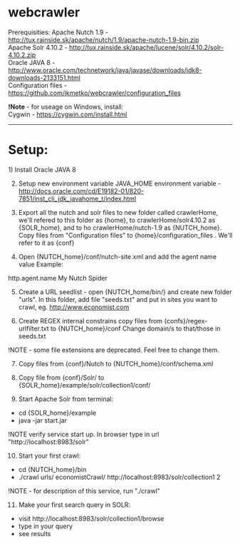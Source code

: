 webcrawler
==========

Prerequisities:
Apache Nutch 1.9 - http://tux.rainside.sk/apache/nutch/1.9/apache-nutch-1.9-bin.zip <br />
Apache Solr 4.10.2 - http://tux.rainside.sk/apache/lucene/solr/4.10.2/solr-4.10.2.zip <br />
Oracle JAVA 8 - http://www.oracle.com/technetwork/java/javase/downloads/jdk8-downloads-2133151.html <br />
Configuration files - https://github.com/jkmetko/webcrawler/configuration_files <br />

<strong>!Note</strong> - for useage on Windows, install: <br />
Cygwin - https://cygwin.com/install.html

____________________

<h1>Setup:</h1>
1) Install Oracle JAVA 8

2) Setup new environment variable JAVA_HOME environment variable -  http://docs.oracle.com/cd/E19182-01/820-7851/inst_cli_jdk_javahome_t/index.html

3) Export all the nutch and solr files to new folder called crawlerHome, we'll refered to this folder as {home}, to crawlerHome/solr4.10.2 as {SOLR_home}, and to ho crawlerHome/nutch-1.9 as {NUTCH_home}.
Copy files from "Configuration files" to {home}/configuration_files . We'll refer to it as {conf}

4) Open {NUTCH_home}/conf/nutch-site.xml and add the agent name value
Example:
<property>
 <name>http.agent.name</name>
 <value>My Nutch Spider</value>
</property>

5) Create a URL seedlist - open {NUTCH_home/bin/} and create new folder "urls". In this folder, add file "seeds.txt" and put in sites you want to crawl, eg. http://www.economist.com

6) Create REGEX internal constrains
copy files from {confs}/regex-urlfilter.txt to {NUTCH_home}/conf
Change domain/s to that/those in seeds.txt

!NOTE - some file extensions are deprecated. Feel free to change them.

7) Copy files from {conf}/Nutch to {NUTCH_home}/conf/schema.xml

8) Copy file from {conf}/Solr/ to {SOLR_home}/example/solr/collection1/conf/

9) Start Apache Solr from terminal:
  - cd {SOLR_home}/example
  - java -jar start.jar

!NOTE verify service start up. In browser type in url "http://localhost:8983/solr"

10) Start your first crawl:
  - cd {NUTCH_home}/bin
  - ./crawl urls/ economistCrawl/ http://localhost:8983/solr/collection1 2

!NOTE - for description of this service, run "./crawl"

11) Make your first search query in SOLR:
  - visit http://localhost:8983/solr/collection1/browse
  - type in your query
  - see results


